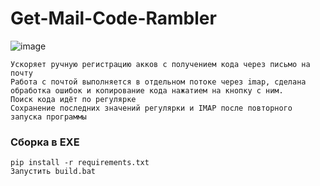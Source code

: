 # Get-Mail-Code-Rambler

![image](https://github.com/Underneach/Get-Mail-Code-Rambler/assets/137613889/83e9c898-7159-458c-b602-c2e3b5c0a0c1)

    Ускоряет ручную регистрацию акков с получением кода через письмо на почту
    Работа с почтой выполняется в отдельном потоке через imap, сделана обработка ошибок и копирование кода нажатием на кнопку с ним.
    Поиск кода идёт по регулярке
    Сохранение последних значений регулярки и IMAP после повторного запуска программы




### Сборка в EXE
    pip install -r requirements.txt
    Запустить build.bat

